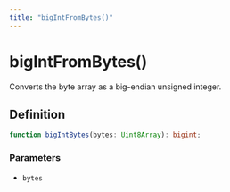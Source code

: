 ```yaml
---
title: "bigIntFromBytes()"
---
```


# bigIntFromBytes()

Converts the byte array as a big-endian unsigned integer.

## Definition

```ts
function bigIntBytes(bytes: Uint8Array): bigint;
```

### Parameters

- `bytes`
